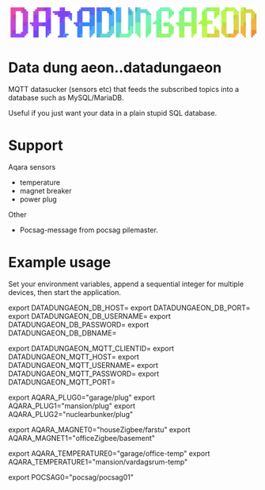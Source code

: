 
<p align="center">
  <img src="datadungaeon.png" />
</p>


# Data dung aeon..datadungaeon
MQTT datasucker (sensors etc) that feeds the subscribed topics into a database such as MySQL/MariaDB.

Useful if you just want your data in a plain stupid SQL database.

# Support

Aqara sensors
- temperature
- magnet breaker
- power plug

Other
- Pocsag-message from pocsag pilemaster.

# Example usage

Set your environment variables, append a sequential integer for multiple devices, then start the application.

export DATADUNGAEON_DB_HOST=
export DATADUNGAEON_DB_PORT=
export DATADUNGAEON_DB_USERNAME=
export DATADUNGAEON_DB_PASSWORD=
export DATADUNGAEON_DB_DBNAME=

export DATADUNGAEON_MQTT_CLIENTID=
export DATADUNGAEON_MQTT_HOST=
export DATADUNGAEON_MQTT_USERNAME=
export DATADUNGAEON_MQTT_PASSWORD=
export DATADUNGAEON_MQTT_PORT=


export AQARA_PLUG0="garage/plug"
export AQARA_PLUG1="mansion/plug"
export AQARA_PLUG2="nuclearbunker/plug"

export AQARA_MAGNET0="houseZigbee/farstu"
export AQARA_MAGNET1="officeZigbee/basement"

export AQARA_TEMPERATURE0="garage/office-temp"
export AQARA_TEMPERATURE1="mansion/vardagsrum-temp"

export POCSAG0="pocsag/pocsag01"